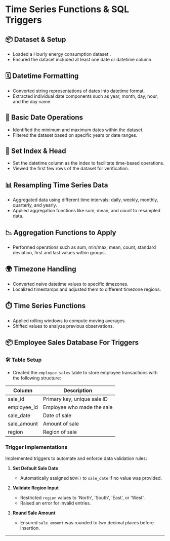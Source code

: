 # Time Series Functions & SQL Triggers

## 📦 Dataset & Setup
- Loaded a Hourly energy consumption dataset .
- Ensured the dataset included at least one date or datetime column.

## 🗓️ Datetime Formatting
- Converted string representations of dates into datetime format.
- Extracted individual date components such as year, month, day, hour, and the day name.

## 📆 Basic Date Operations
- Identified the minimum and maximum dates within the dataset.
- Filtered the dataset based on specific years or date ranges.

## 🔢 Set Index & Head
- Set the datetime column as the index to facilitate time-based operations.
- Viewed the first few rows of the dataset for verification.

## 📊 Resampling Time Series Data
- Aggregated data using different time intervals: daily, weekly, monthly, quarterly, and yearly.
- Applied aggregation functions like sum, mean, and count to resampled data.

## 📉 Aggregation Functions to Apply
- Performed operations such as sum, min/max, mean, count, standard deviation, first and last values within groups.

## 🌍 Timezone Handling
- Converted naive datetime values to specific timezones.
- Localized timestamps and adjusted them to different timezone regions.

## ⏱️ Time Series Functions
- Applied rolling windows to compute moving averages.
- Shifted values to analyze previous observations.

## 📦 Employee Sales Database For Triggers

### 🛠️ Table Setup
- Created the `employee_sales` table to store employee transactions with the following structure:

| Column        | Description |
|--------------|-------------|
| sale_id      | Primary key, unique sale ID |
| employee_id  | Employee who made the sale |
| sale_date    | Date of sale |
| sale_amount  | Amount of sale |
| region       | Region of sale |

###  Trigger Implementations
Implemented triggers to automate and enforce data validation rules:

1. **Set Default Sale Date**  
   - Automatically assigned `NOW()` to `sale_date` if no value was provided.

2. **Validate Region Input**  
   - Restricted `region` values to 'North', 'South', 'East', or 'West'.
   - Raised an error for invalid entries.

3. **Round Sale Amount**  
   - Ensured `sale_amount` was rounded to two decimal places before insertion.

---